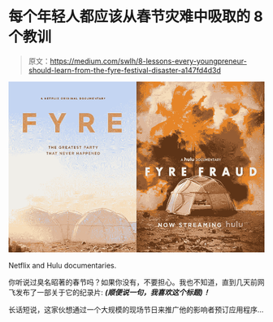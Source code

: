 # 每个年轻人都应该从春节灾难中吸取的 8 个教训

> 原文：<https://medium.com/swlh/8-lessons-every-youngpreneur-should-learn-from-the-fyre-festival-disaster-a147fd4d3d>

![](img/371583964ef8df3de7abd13ce1dbe286.png)

Netflix and Hulu documentaries.

你听说过臭名昭著的春节吗？如果你没有，不要担心。我也不知道，直到几天前网飞发布了一部关于它的纪录片: ***(顺便说一句，我喜欢这个标题)！***

长话短说，这家伙想通过一个大规模的现场节日来推广他的影响者预订应用程序…